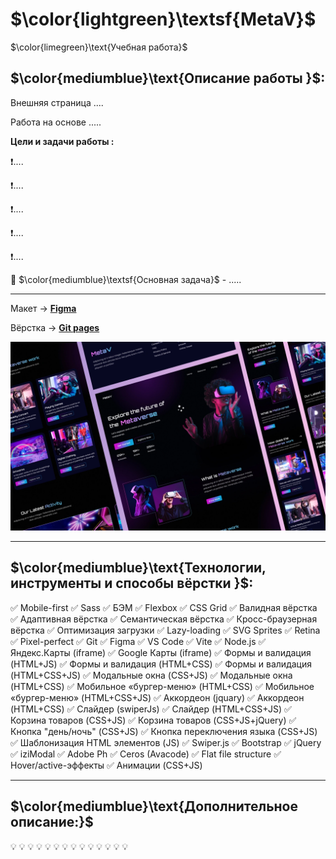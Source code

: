 # $\color{lightgreen}\textsf{MetaV}$

$\color{limegreen}\text{Учебная работа}$

## $\color{mediumblue}\text{Описание работы }$:

Внешняя страница ....

Работа на основе .....

**Цели и задачи работы :**

❗....

❗....

❗....

❗....

❗....

🎯 $\color{mediumblue}\textsf{Основная задача}$ - .....

---

Макет -> [**Figma**](...)

Вёрстка -> [**Git pages**](https://artiom-work.github.io/MetaV/)

<img src="./public/images/website/readme-preview-image.webp" width="700" alt="Изображение макета страницы">

---

## $\color{mediumblue}\text{Технологии, инструменты и способы вёрстки }$:

✅ Mobile-first
✅ Sass
✅ БЭМ
✅ Flexbox
✅ CSS Grid
✅ Валидная вёрстка
✅ Адаптивная вёрстка
✅ Семантическая вёрстка
✅ Кросс-браузерная вёрстка
✅ Оптимизация загрузки
✅ Lazy-loading
✅ SVG Sprites
✅ Retina
✅ Pixel-perfect
✅ Git
✅ Figma
✅ VS Code
✅ Vite
✅ Node.js
✅ Яндекс.Карты (iframe)
✅ Google Карты (iframe)
✅ Формы и валидация (HTML+JS)
✅ Формы и валидация (HTML+CSS)
✅ Формы и валидация (HTML+CSS+JS)
✅ Модальные окна (CSS+JS)
✅ Модальные окна (HTML+CSS)
✅ Мобильное «бургер-меню» (HTML+CSS)
✅ Мобильное «бургер-меню» (HTML+CSS+JS)
✅ Аккордеон (jquary)
✅ Аккордеон (HTML+CSS)
✅ Слайдер (swiperJs)
✅ Слайдер (HTML+CSS+JS)
✅ Корзина товаров (CSS+JS)
✅ Корзина товаров (CSS+JS+jQuery)
✅ Кнопка "день/ночь" (CSS+JS)
✅ Кнопка переключения языка (CSS+JS)
✅ Шаблонизация HTML элементов (JS)
✅ Swiper.js
✅ Bootstrap
✅ jQuery
✅ iziModal
✅ Adobe Ph
✅ Ceros (Avacode)
✅ Flat file structure
✅ Hover/active-эффекты
✅ Анимации (CSS+JS)

---

## $\color{mediumblue}\text{Дополнительное описание:}$

💡
💡
💡
💡
💡
💡
💡
💡
💡
💡
💡
💡
💡
💡
